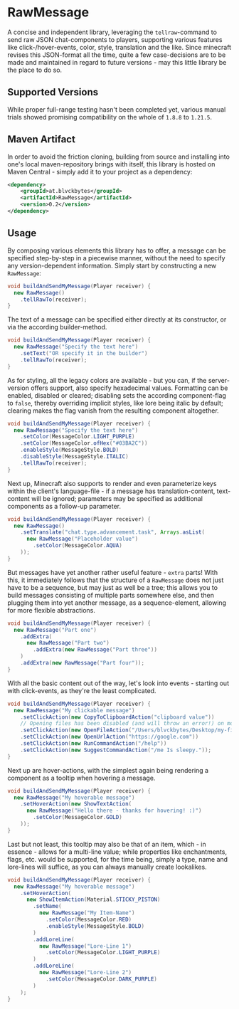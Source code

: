 # RawMessage

A concise and independent library, leveraging the `tellraw`-command to send raw JSON chat-components to players, supporting various features like click-/hover-events, color, style, translation and the like. Since minecraft revises this JSON-format all the time, quite a few case-decisions are to be made and maintained in regard to future versions - may this little library be the place to do so.

## Supported Versions

While proper full-range testing hasn't been completed yet, various manual trials showed promising compatibility on the whole of `1.8.8` to `1.21.5`.

## Maven Artifact

In order to avoid the friction cloning, building from source and installing into one's local maven-repository brings with itself, this library is hosted on Maven Central - simply add it to your project as a dependency:

```xml
<dependency>
    <groupId>at.blvckbytes</groupId>
    <artifactId>RawMessage</artifactId>
    <version>0.2</version>
</dependency>
```

## Usage

By composing various elements this library has to offer, a message can be specified step-by-step in a piecewise manner, without the need to specify any version-dependent information. Simply start by constructing a new `RawMessage`:

```java
void buildAndSendMyMessage(Player receiver) {
  new RawMessage()
    .tellRawTo(receiver);
}
```

The text of a message can be specified either directly at its constructor, or via the according builder-method.

```java
void buildAndSendMyMessage(Player receiver) {
  new RawMessage("Specify the text here")
    .setText("OR specify it in the builder")
    .tellRawTo(receiver);
}
```

As for styling, all the legacy colors are available - but you can, if the server-version offers support, also specify hexadecimal values. Formatting can be enabled, disabled or cleared; disabling sets the according component-flag to `false`, thereby overriding implicit styles, like lore being italic by default; clearing makes the flag vanish from the resulting component altogether.

```java
void buildAndSendMyMessage(Player receiver) {
  new RawMessage("Specify the text here")
    .setColor(MessageColor.LIGHT_PURPLE)
    .setColor(MessageColor.ofHex("#03BA2C"))
    .enableStyle(MessageStyle.BOLD)
    .disableStyle(MessageStyle.ITALIC)
    .tellRawTo(receiver);
}
```

Next up, Minecraft also supports to render and even parameterize keys within the client's language-file - if a message has translation-content, text-content will be ignored; parameters may be specified as additional components as a follow-up parameter.

```java
void buildAndSendMyMessage(Player receiver) {
  new RawMessage()
    .setTranslate("chat.type.advancement.task", Arrays.asList(
      new RawMessage("Placeholder value")
        .setColor(MessageColor.AQUA)
    ));
}
```

But messages have yet another rather useful feature - `extra` parts! With this, it immediately follows that the structure of a `RawMessage` does not just have to be a sequence, but may just as well be a tree; this allows you to build messages consisting of multiple parts somewhere else, and then plugging them into yet another message, as a sequence-element, allowing for more flexible abstractions.

```java
void buildAndSendMyMessage(Player receiver) {
  new RawMessage("Part one")
    .addExtra(
      new RawMessage("Part two")
        .addExtra(new RawMessage("Part three"))
    )
    .addExtra(new RawMessage("Part four"));
}
```

With all the basic content out of the way, let's look into events - starting out with click-events, as they're the least complicated.

```java
void buildAndSendMyMessage(Player receiver) {
  new RawMessage("My clickable message")
    .setClickAction(new CopyToClipboardAction("clipboard value"))
    // Opening files has been disabled (and will throw an error!) on modern versions, for obvious security-related reasons.
    .setClickAction(new OpenFileAction("/Users/blvckbytes/Desktop/my-file.txt"))
    .setClickAction(new OpenUrlAction("https://google.com"))
    .setClickAction(new RunCommandAction("/help"))
    .setClickAction(new SuggestCommandAction("/me Is sleepy."));
}
```

Next up are hover-actions, with the simplest again being rendering a component as a tooltip when hovering a message.

```java
void buildAndSendMyMessage(Player receiver) {
  new RawMessage("My hoverable message")
    .setHoverAction(new ShowTextAction(
      new RawMessage("Hello there - thanks for hovering! :)")
        .setColor(MessageColor.GOLD)
    ));
}
```

Last but not least, this tooltip may also be that of an item, which - in essence - allows for a multi-line value; while properties like enchantments, flags, etc. would be supported, for the time being, simply a type, name and lore-lines will suffice, as you can always manually create lookalikes.

```java
void buildAndSendMyMessage(Player receiver) {
  new RawMessage("My hoverable message")
    .setHoverAction(
      new ShowItemAction(Material.STICKY_PISTON)
        .setName(
          new RawMessage("My Item-Name")
            .setColor(MessageColor.RED)
            .enableStyle(MessageStyle.BOLD)
        )
        .addLoreLine(
          new RawMessage("Lore-Line 1")
            .setColor(MessageColor.LIGHT_PURPLE)
        )
        .addLoreLine(
          new RawMessage("Lore-Line 2")
            .setColor(MessageColor.DARK_PURPLE)
        )
    );
}
```